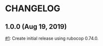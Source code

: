 # CHANGELOG

## 1.0.0 (Aug 19, 2019)

[#1](https://github.com/roberts1000/rubocop_plus/issues/1): Create initial release using rubocop 0.74.0.
